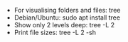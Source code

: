 - For visualising folders and files: tree
- Debian/Ubuntu: sudo apt install tree
- Show only 2 levels deep: tree -L 2
- Print file sizes: tree -L 2 -sh
